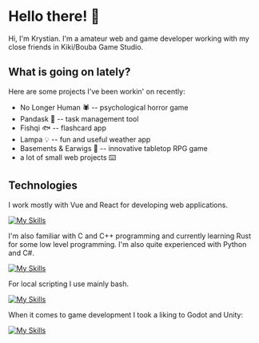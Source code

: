 # Hello there! 👋

Hi, I'm Krystian. I'm a amateur web and game developer working with my close friends in Kiki/Bouba Game Studio.

## What is going on lately?

Here are some projects I've been workin' on recently:
- No Longer Human 🕷️ -- psychological horror game
- Pandask 🐼 -- task management tool
- Fishqi 🐟 -- flashcard app
- Lampa 💡 -- fun and useful weather app
- Basements & Earwigs 🎲 -- innovative tabletop RPG game
- a lot of small web projects ⌨️

## Technologies

I work mostly with Vue and React for developing web applications. 

[![My Skills](https://skillicons.dev/icons?i=javascript,typescript,html,css,vue,react,bun,nodejs,figma&theme=light)](https://skillicons.dev)

I'm also familiar with C and C++ programming and currently learning Rust for some low level programming. I'm also quite experienced with Python and C#. 

[![My Skills](https://skillicons.dev/icons?i=c,cpp,cs,python&=light)](https://skillicons.dev)

For local scripting I use mainly bash.

[![My Skills](https://skillicons.dev/icons?i=bash&=light)](https://skillicons.dev)

When it comes to game development I took a liking to Godot and Unity:

[![My Skills](https://skillicons.dev/icons?i=unity,godot&theme=light)](https://skillicons.dev)

